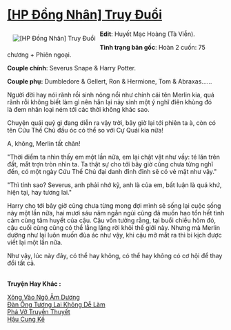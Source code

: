 <a href="https://utruyen.com/hp-dong-nhan-truy-duoi/18487/" title="[HP Đồng Nhân] Truy Đuổi"><h1>[HP Đồng Nhân] Truy Đuổi</h1></a><div style="display:table"><img align="right" style="float: left; padding: 10px;" src="https://utruyen.com/images/story/200x260/hp-dong-nhan-truy-duoi.jpg" alt="[HP Đồng Nhân] Truy Đuổi"><b>Edit</b>: Huyết Mạc Hoàng (Tà Viễn).<p></p><b>Tình trạng bản gốc</b>: Hoàn 2 cuốn: 75 chương + Phiên ngoại.<p></p><b>Couple chính</b>: Severus Snape & Harry Potter.<p></p><b>Couple phụ:</b> Dumbledore & Gellert, Ron & Hermione, Tom & Abraxas......<p></p>Người đời hay nói rãnh rồi sinh nông nổi như chính cái tên Merlin kia, quá rãnh rỗi không biết làm gì nên hắn lại nảy sinh một ý nghĩ điên khùng đó là đem nhân loại ném tới các thời không khác sao.<p></p>Chuyện quái quỷ gì đang diễn ra vậy trời, bây giờ lại tới phiên ta à, còn có tên Cứu Thế Chủ đầu óc có thể so với Cự Quái kia nữa!<p></p>A, không, Merlin tất chân!<p></p>"Thời điểm ta nhìn thấy em một lần nữa, em lại chật vật như vầy: té lăn trên đất, mắt trợn tròn nhìn ta. Ta thật sự cho tới bây giờ cũng chưa từng nghĩ đến, có một ngày Cứu Thế Chủ đại danh đỉnh đỉnh sẽ có vẻ mặt như vậy."<p></p>"Thì tính sao? Severus, anh phải nhớ kỹ, anh là của em, bất luận là quá khứ, hiện tại, hay tương lai."<p></p>Harry cho tới bây giờ cũng chưa từng mong đợi mình sẽ sống lại cuộc sống này một lần nữa, hai mươi sáu năm ngắn ngủi cũng đã muốn hao tổn hết tình cảm cùng tâm huyết của cậu. Cậu vốn tưởng rằng, tại buổi chiều hôm đó, cậu cuối cùng cũng có thể lẳng lặng rời khỏi thế giới này. Nhưng mà Merlin dường như lại luôn muốn đùa ác như vậy, khi cậu mở mắt ra thì bi kịch được viết lại một lần nữa.<p></p>Như vậy, lúc này đây, có thể hay không, có thể hay không có cơ hội để thay đổi tất cả.</div><p><br><b>Truyện Hay Khác :</b></p><a href="https://utruyen.com/xong-vao-ngo-am-duong/18428/" alt="Xông Vào Ngõ Âm Dương">Xông Vào Ngõ Âm Dương</a><br/><a href="https://github.com/quanluxury/truyenhot/tree/master/truyenhay/17223/" alt="Đàn Ông Tương Lai Không Dễ Làm">Đàn Ông Tương Lai Không Dễ Làm</a><br/><a href="https://dammyh.wordpress.com/2019/11/07/pha-vo-truyen-thuyet/" alt="Phá Vỡ Truyền Thuyết">Phá Vỡ Truyền Thuyết</a><br/><a href="https://github.com/quanluxury/truyenhot/tree/master/truyenhay/11607/" alt="Hậu Cung Kế">Hậu Cung Kế</a><br/>